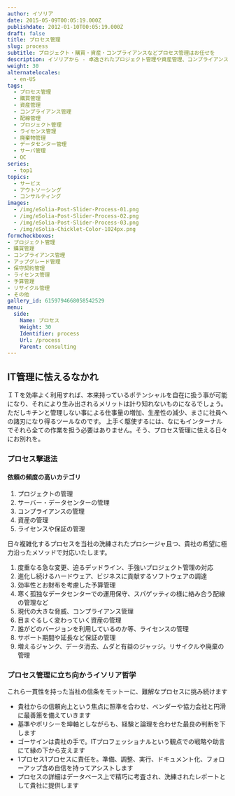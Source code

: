 ```yaml
---
author: イソリア
date: 2015-05-09T00:05:19.000Z
publishdate: 2012-01-10T00:05:19.000Z
draft: false
title: プロセス管理
slug: process
subtitle: プロジェクト・購買・資産・コンプライアンスなどプロセス管理はお任せを
description: イソリアから - 卓逸されたプロジェクト管理や資産管理、コンプライアンスの徹底から購買のお手伝いまで、ＩＴやビジネス プロセスのレベルアップへ
weight: 30
alternatelocales:
  - en-US
tags:
  - プロセス管理
  - 購買管理
  - 資産管理
  - コンプライアンス管理
  - 配線管理
  - プロジェクト管理
  - ライセンス管理
  - 廃棄物管理
  - データセンター管理
  - サーバ管理
  - QC
series:
  - top1
topics:
  - サービス
  - アウトソーシング
  - コンサルティング
images:
  - /img/eSolia-Post-Slider-Process-01.png
  - /img/eSolia-Post-Slider-Process-02.png
  - /img/eSolia-Post-Slider-Process-03.png
  - /img/eSolia-Chicklet-Color-1024px.png
formcheckboxes:
- プロジェクト管理
- 購買管理
- コンプライアンス管理
- アップグレード管理
- 保守契約管理
- ライセンス管理
- 予算管理
- リサイクル管理
- その他
gallery_id: 6159794668058542529
menu:
  side:
    Name: プロセス
    Weight: 30
    Identifier: process
    Url: /process
    Parent: consulting
---
```


## IT管理に怯えるなかれ

ＩＴを効率よく利用すれば、本来持っているポテンシャルを自在に扱う事が可能になり、それにより生み出されるメリットは計り知れないものになるでしょう。 ただしキチンと管理しない事による仕事量の増加、生産性の減少、まさに社員への諸刃になり得るツールなのです。 上手く駆使するには、なにもインターナルでそれら全ての作業を担う必要はありません。そう、プロセス管理に怯える日々にお別れを。

### プロセス撃退法

<div class="esolia-card-panel pink darken-4 z-depth-1">
  <h4 class="center green-text text-accent-3">依頼の頻度の高いカテゴリ</h4>
    <ol>
      <li class="white-text">プロジェクトの管理</li>
      <li class="white-text">サーバー・データセンターの管理</li>
      <li class="white-text">コンプライアンスの管理</li>
      <li class="white-text">資産の管理</li>
      <li class="white-text">ライセンスや保証の管理</li>
    </ol>
</div>

日々複雑化するプロセスを当社の洗練されたプロシージャ且つ、貴社の希望に極力沿ったメソッドで対応いたします。

1. 度重なる急な変更、迫るデッドライン、手強いプロジェクト管理の対応
2. 進化し続けるハードウェア、ビジネスに貢献するソフトウェアの調達
3. 効率性とお財布を考慮した予算管理
4. 寒く孤独なデータセンターでの運用保守、スパゲッティの様に絡み合う配線の管理など
5. 現代の大きな脅威、コンプライアンス管理
6. 目まぐるしく変わっていく資産の管理
7. 誰がどのバージョンを利用しているのか等、ライセンスの管理
8. サポート期間や延長など保証の管理
9. 増えるジャンク、データ消去、ムダと有益のジャッジ。リサイクルや廃棄の管理

### プロセス管理に立ち向かうイソリア哲学

これら一貫性を持った当社の信条をモットーに、難解なプロセスに挑み続けます

* 貴社からの信頼向上という焦点に照準を合わせ、ベンダーや協力会社と円滑に最善策を備えていきます
* 基準やポリシーを坤軸としながらも、経験と論理を合わせた最良の判断を下します
* ゴーサインは貴社の手で。ITプロフェッショナルという観点での戦略や助言にて縁の下から支えます
* 1プロセス1プロセスに責任を。準備、調整、実行、ドキュメント化、フォローアップ含め自信を持ってアシストします
* プロセスの詳細はデータベース上で精巧に考査され、洗練されたレポートとして貴社に提供します
